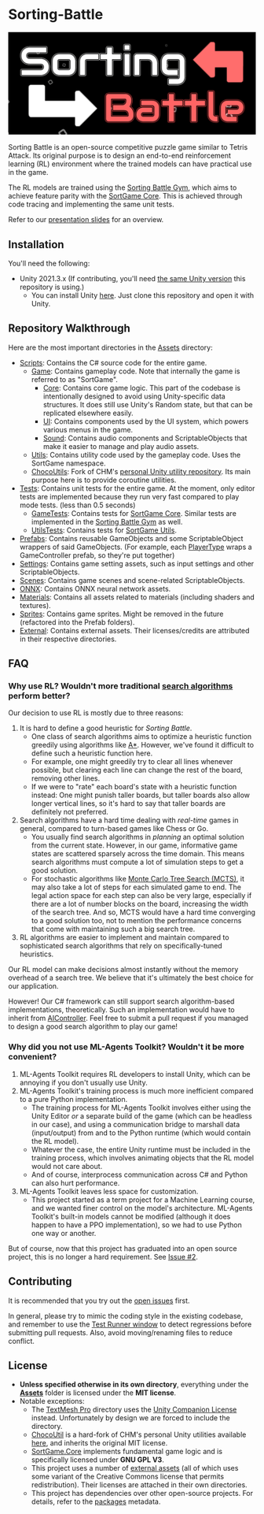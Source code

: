 # Sorting-Battle

![](/Media/logo.png)

Sorting Battle is an open-source competitive puzzle game similar to Tetris Attack. Its original purpose is to design an end-to-end reinforcement learning (RL) environment where the trained models can have practical use in the game.

The RL models are trained using the [Sorting Battle Gym](https://github.com/jerry20091103/Sorting-Battle-Python), which aims to achieve feature parity with the [SortGame Core](/Assets/Scripts/Game/Core/). This is achieved through code tracing and implementing the same unit tests.

Refer to our [presentation slides](https://docs.google.com/presentation/d/1EthJHoBGDKr_O8OhGpC6bvZwa7gPInu2nyNB6ULWm18/edit?usp=sharing) for an overview.

## Installation
You'll need the following:
* Unity 2021.3.x (If contributing, you'll need [the same Unity version](/ProjectSettings/ProjectVersion.txt) this repository is using.)
    * You can install Unity [here](https://unity.com/download).
Just clone this repository and open it with Unity.

## Repository Walkthrough
Here are the most important directories in the [Assets](/Assets/) directory:
* [Scripts](/Assets/Scripts/): Contains the C# source code for the entire game.
    * [Game](/Assets/Scripts/Game/): Contains gameplay code. Note that internally the game is referred to as "SortGame".
        * [Core](/Assets/Scripts/Game/Core/): Contains core game logic. This part of the codebase is intentionally designed to avoid using Unity-specific data structures. It does still use Unity's Random state, but that can be replicated elsewhere easily.
        * [UI](/Assets/Scripts/Game/UI/): Contains components used by the UI system, which powers various menus in the game.
        * [Sound](/Assets/Scripts/Game/Sound/): Contains audio components and ScriptableObjects that make it easier to manage and play audio assets.
    * [Utils](/Assets/Scripts/Utils/): Contains utility code used by the gameplay code. Uses the SortGame namespace.
    * [ChocoUtils](/Assets/Scripts/ChocoUtil/): Fork of CHM's [personal Unity utility repository](https://github.com/chocola-mint/ChocoUtil). Its main purpose here is to provide coroutine utilities.
* [Tests](/Assets/Tests/): Contains unit tests for the entire game. At the moment, only editor tests are implemented because they run very fast compared to play mode tests. (less than 0.5 seconds)
    * [GameTests](/Assets/Tests/GameTests/): Contains tests for [SortGame Core](/Assets/Scripts/Game/Core/). Similar tests are implemented in the [Sorting Battle Gym](https://github.com/jerry20091103/Sorting-Battle-Python) as well.
    * [UtilsTests](/Assets/Tests/UtilsTests/): Contains tests for [SortGame Utils](/Assets/Scripts/Utils/).
* [Prefabs](/Assets/Prefabs/): Contains reusable GameObjects and some ScriptableObject wrappers of said GameObjects. (For example, each [PlayerType](/Assets/Scripts/Game/Controllers/PlayerType.cs) wraps a GameController prefab, so they're put together)
* [Settings](/Assets/Settings/): Contains game setting assets, such as input settings and other ScriptableObjects.
* [Scenes](/Assets/Scenes/): Contains game scenes and scene-related ScriptableObjects.
* [ONNX](/Assets/ONNX/): Contains ONNX neural network assets.
* [Materials](/Assets/Materials/): Contains all assets related to materials (including shaders and textures).
* [Sprites](/Assets/Sprites/): Contains game sprites. Might be removed in the future (refactored into the Prefab folders).
* [External](/Assets/External/): Contains external assets. Their licenses/credits are attributed in their respective directories.

## FAQ
### Why use RL? Wouldn't more traditional [search algorithms](https://en.wikipedia.org/wiki/Search_algorithm) perform better?
Our decision to use RL is mostly due to three reasons:
1. It is hard to define a good heuristic for *Sorting Battle*.
   * One class of search algorithms aims to optimize a heuristic function greedily using algorithms like [A*](https://en.wikipedia.org/wiki/A*_search_algorithm). However, we've found it difficult to define such a heuristic function here. 
   * For example, one might greedily try to clear all lines whenever possible, but clearing each line can change the rest of the board, removing other lines.
   * If we were to "rate" each board's state with a heuristic function instead: One might punish taller boards, but taller boards also allow longer vertical lines, so it's hard to say that taller boards are definitely not preferred.
2. Search algorithms have a hard time dealing with *real-time* games in general, compared to turn-based games like Chess or Go.
   * You usually find search algorithms in *planning* an optimal solution from the current state. However, in our game, informative game states are scattered sparsely across the time domain. This means search algorithms must compute a lot of simulation steps to get a good solution.
   * For stochastic algorithms like [Monte Carlo Tree Search (MCTS)](https://en.wikipedia.org/wiki/Monte_Carlo_tree_search), it may also take a lot of steps for each simulated game to end. The legal action space for each step can also be very large, especially if there are a lot of number blocks on the board, increasing the width of the search tree. And so, MCTS would have a hard time converging to a good solution too, not to mention the performance concerns that come with maintaining such a big search tree.
3. RL algorithms are easier to implement and maintain compared to sophisticated search algorithms that rely on specifically-tuned heuristics.

Our RL model can make decisions almost instantly without the memory overhead of a search tree. We believe that it's ultimately the best choice for our application.

However! Our C# framework can still support search algorithm-based implementations, theoretically. Such an implementation would have to inherit from [AIController](/Assets/Scripts/Game/Controllers/AIController.cs). Feel free to submit a pull request if you managed to design a good search algorithm to play our game!

### Why did you not use ML-Agents Toolkit? Wouldn't it be more convenient?

1. ML-Agents Toolkit requires RL developers to install Unity, which can be annoying if you don't usually use Unity.
2. ML-Agents Toolkit's training process is much more inefficient compared to a pure Python implementation.
   * The training process for ML-Agents Toolkit involves either using the Unity Editor *or* a separate build of the game (which can be headless in our case), and using a communication bridge to marshall data (input/output) from and to the Python runtime (which would contain the RL model).
   * Whatever the case, the entire Unity runtime must be included in the training process, which involves animating objects that the RL model would not care about.
   * And of course, interprocess communication across C# and Python can also hurt performance.
3. ML-Agents Toolkit leaves less space for customization.
   * This project started as a term project for a Machine Learning course, and we wanted finer control on the model's architecture. ML-Agents Toolkit's built-in models cannot be modified (although it does happen to have a PPO implementation), so we had to use Python one way or another.

But of course, now that this project has graduated into an open source project, this is no longer a hard requirement. See [Issue #2](https://github.com/chocola-mint/Sorting-Battle/issues/2).

## Contributing

It is recommended that you try out the [open issues](https://github.com/chocola-mint/Sorting-Battle/issues) first.

In general, please try to mimic the coding style in the existing codebase, and remember to use the [Test Runner window](https://docs.unity3d.com/Manual/testing-editortestsrunner.html) to detect regressions before submitting pull requests. Also, avoid moving/renaming files to reduce conflict.

## License

* **Unless specified otherwise in its own directory**, everything under the **[Assets](/Assets/)** folder is licensed under the **MIT license**.
* Notable exceptions:
    * The [TextMesh Pro](/Assets/TextMesh%20Pro/) directory uses the [Unity Companion License](https://unity.com/legal/licenses/unity-companion-license) instead. Unfortunately by design we are forced to include the directory.
    * [ChocoUtil](/Assets/Scripts/ChocoUtil/) is a hard-fork of CHM's personal Unity utilities available [here](https://github.com/chocola-mint/ChocoUtil), and inherits the original MIT license.
    * [SortGame.Core](/Assets/Scripts/Game/Core/) implements fundamental game logic and is specifically licensed under **GNU GPL V3**.
    * This project uses a number of [external assets](/Assets/External/) (all of which uses some variant of the Creative Commons license that permits redistribution). Their licenses are attached in their own directories.
    * This project has dependencies over other open-source projects. For details, refer to the [packages](/Packages/packages-lock.json) metadata.
